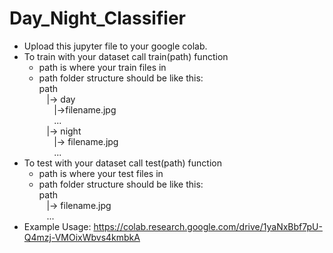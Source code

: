 # Day_Night_Classifier
- Upload this jupyter file to your google colab.
- To train with your dataset call train(path) function
  - path is where your train files in
  - path folder structure should be like this:\
    path \
&nbsp;&nbsp;&nbsp;|-> day \
&nbsp;&nbsp;&nbsp;&nbsp;&nbsp;&nbsp;|->filename.jpg \
&nbsp;&nbsp;&nbsp;&nbsp;&nbsp;&nbsp;... \
&nbsp;&nbsp;&nbsp;|-> night \
&nbsp;&nbsp;&nbsp;&nbsp;&nbsp;&nbsp;|-> filename.jpg \
&nbsp;&nbsp;&nbsp;&nbsp;&nbsp;&nbsp;...
- To test with your dataset call test(path) function
  - path is where your test files in
  - path folder structure should be like this:\
    path \
&nbsp;&nbsp;&nbsp;|-> filename.jpg \
&nbsp;&nbsp;&nbsp;...
- Example Usage: https://colab.research.google.com/drive/1yaNxBbf7pU-Q4mzj-VMOixWbvs4kmbkA
